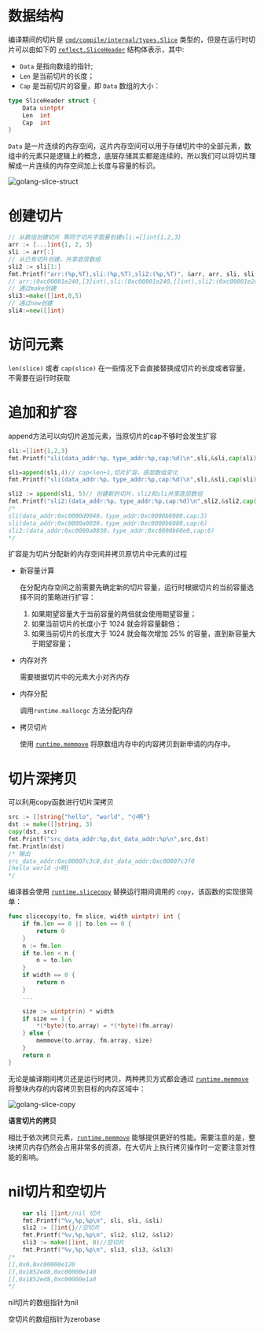 # 数据结构

编译期间的切片是 [`cmd/compile/internal/types.Slice`](https://draveness.me/golang/tree/cmd/compile/internal/types.Slice) 类型的，但是在运行时切片可以由如下的 [`reflect.SliceHeader`](https://draveness.me/golang/tree/reflect.SliceHeader) 结构体表示，其中:

- `Data` 是指向数组的指针;
- `Len` 是当前切片的长度；
- `Cap` 是当前切片的容量，即 `Data` 数组的大小：

```go
type SliceHeader struct {
	Data uintptr
	Len  int
	Cap  int
}
```

`Data` 是一片连续的内存空间，这片内存空间可以用于存储切片中的全部元素，数组中的元素只是逻辑上的概念，底层存储其实都是连续的，所以我们可以将切片理解成一片连续的内存空间加上长度与容量的标识。

![golang-slice-struct](https://img.draveness.me/2019-02-20-golang-slice-struct.png)



# 创建切片

```go
// 从数组创建切片 等同于切片字面量创建sli:=[]int{1,2,3}
arr := [...]int{1, 2, 3}
sli := arr[:]
// 从已有切片创建，共享底层数组
sli2 := sli[1:]
fmt.Printf("arr:(%p,%T),sli:(%p,%T),sli2:(%p,%T)", &arr, arr, sli, sli,sli2,sli2)
// arr:(0xc00001e240,[3]int),sli:(0xc00001e240,[]int),sli2:(0xc00001e248,[]int)
// 通过make创建
sli3:=make([]int,0,5)
// 通过new创建
sli4:=new([]int)
```





# 访问元素

`len(slice)` 或者 `cap(slice)` 在一些情况下会直接替换成切片的长度或者容量，不需要在运行时获取



# 追加和扩容

append方法可以向切片追加元素，当原切片的cap不够时会发生扩容

```go
sli:=[]int{1,2,3}
fmt.Printf("sli(data_addr:%p，type_addr:%p,cap:%d)\n",sli,&sli,cap(sli))

sli=append(sli,4)// cap<len+1,切片扩容，底层数组变化
fmt.Printf("sli(data_addr:%p，type_addr:%p,cap:%d)\n",sli,&sli,cap(sli))

sli2 := append(sli, 5)// 创建新的切片，sli2和sli共享底层数组
fmt.Printf("sli2:(data_addr:%p，type_addr:%p,cap:%d)\n",sli2,&sli2,cap(sli2))
/*
sli(data_addr:0xc0000d0040，type_addr:0xc0000b6080,cap:3)
sli(data_addr:0xc0000a0030，type_addr:0xc0000b6080,cap:6)
sli2:(data_addr:0xc0000a0030，type_addr:0xc0000b60e0,cap:6)
*/
```

扩容是为切片分配新的内存空间并拷贝原切片中元素的过程

+ 新容量计算

  在分配内存空间之前需要先确定新的切片容量，运行时根据切片的当前容量选择不同的策略进行扩容：

  1. 如果期望容量大于当前容量的两倍就会使用期望容量；
  2. 如果当前切片的长度小于 1024 就会将容量翻倍；
  3. 如果当前切片的长度大于 1024 就会每次增加 25% 的容量，直到新容量大于期望容量；

+ 内存对齐

  需要根据切片中的元素大小对齐内存

+ 内存分配

  调用`runtime.mallocgc` 方法分配内存

+ 拷贝切片

  使用 [`runtime.memmove`](https://draveness.me/golang/tree/runtime.memmove) 将原数组内存中的内容拷贝到新申请的内存中。



# 切片深拷贝



可以利用copy函数进行切片深拷贝

```go
src := []string{"hello", "world", "小明"}
dst := make([]string, 3)
copy(dst, src)
fmt.Printf("src_data_addr:%p,dst_data_addr:%p\n",src,dst)
fmt.Println(dst)
/* 输出
src_data_addr:0xc00007c3c0,dst_data_addr:0xc00007c3f0
[hello world 小明]
*/
```



编译器会使用 [`runtime.slicecopy`](https://draveness.me/golang/tree/runtime.slicecopy) 替换运行期间调用的 `copy`，该函数的实现很简单：

```go
func slicecopy(to, fm slice, width uintptr) int {
	if fm.len == 0 || to.len == 0 {
		return 0
	}
	n := fm.len
	if to.len < n {
		n = to.len
	}
	if width == 0 {
		return n
	}
	...

	size := uintptr(n) * width
	if size == 1 {
		*(*byte)(to.array) = *(*byte)(fm.array)
	} else {
		memmove(to.array, fm.array, size)
	}
	return n
}
```

无论是编译期间拷贝还是运行时拷贝，两种拷贝方式都会通过 [`runtime.memmove`](https://draveness.me/golang/tree/runtime.memmove) 将整块内存的内容拷贝到目标的内存区域中：

![golang-slice-copy](https://img.draveness.me/2019-02-20-golang-slice-copy.png)

**语言切片的拷贝**

相比于依次拷贝元素，[`runtime.memmove`](https://draveness.me/golang/tree/runtime.memmove) 能够提供更好的性能。需要注意的是，整块拷贝内存仍然会占用非常多的资源，在大切片上执行拷贝操作时一定要注意对性能的影响。





# nil切片和空切片

```go
	var sli []int//nil 切片
	fmt.Printf("%v,%p,%p\n", sli, sli, &sli)
	sli2 := []int{}//空切片
	fmt.Printf("%v,%p,%p\n", sli2, sli2, &sli2)
	sli3 := make([]int, 0)//空切片
	fmt.Printf("%v,%p,%p\n", sli3, sli3, &sli3)
/*
[],0x0,0xc00000e120
[],0x1852ed8,0xc00000e140
[],0x1852ed8,0xc00000e1a0
*/
```

nil切片的数组指针为nil

空切片的数组指针为zerobase

